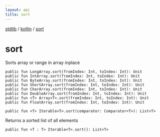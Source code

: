 ```yaml
---
layout: api
title: sort
---
```

[stdlib](../index.html) / [kotlin](index.html) / [sort](sort.html)

# sort
Sorts array or range in array inplace
```
public fun LongArray.sort(fromIndex: Int, toIndex: Int): Unit
public fun IntArray.sort(fromIndex: Int, toIndex: Int): Unit
public fun ByteArray.sort(fromIndex: Int, toIndex: Int): Unit
public fun ShortArray.sort(fromIndex: Int, toIndex: Int): Unit
public fun CharArray.sort(fromIndex: Int, toIndex: Int): Unit
public fun DoubleArray.sort(fromIndex: Int, toIndex: Int): Unit
public fun <T> Array<T>.sort(fromIndex: Int, toIndex: Int): Unit
public fun FloatArray.sort(fromIndex: Int, toIndex: Int): Unit
```

```
public fun <T> Iterable<T>.sort(comparator: Comparator<T>): List<T>
```
Returns a sorted list of all elements
```
public fun <T : T> Iterable<T>.sort(): List<T>
```
